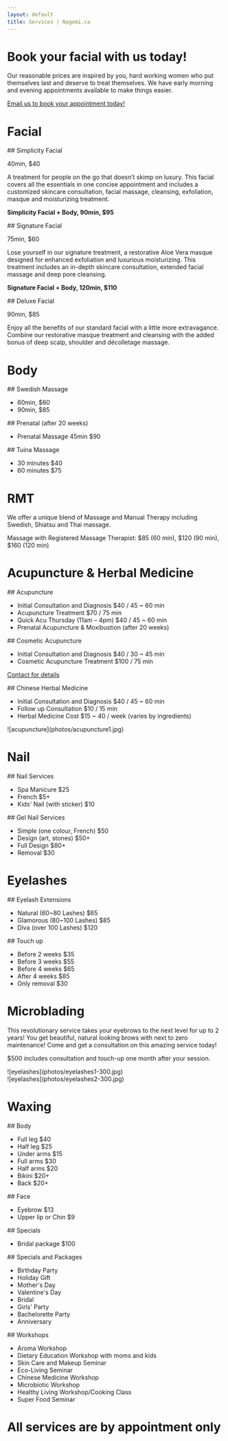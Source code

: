 ```yaml
---
layout: default
title: Services | Nagomi.ca
---
```


# Book your facial with us today!

Our reasonable prices are inspired by you, hard working women who put themselves last and deserve to treat themselves. We have early morning and evening appointments available to make things easier.

[Email us to book your appointment today!](mailto:info@nagomi.ca)


# Facial

<div class="third">
## Simplicity Facial

40min, $40

A treatment for people on the go that doesn’t skimp on luxury. This facial covers all the essentials in one concise appointment and includes a customized skincare consultation, facial massage, cleansing, exfoliation, masque and moisturizing treatment.

**Simplicity Facial + Body, 90min, $95**
</div>

<div class="third">
## Signature Facial

75min, $60

Lose yourself in our signature treatment, a restorative Aloe Vera masque designed for enhanced exfoliation and luxurious moisturizing. This treatment includes an in-depth skincare consultation, extended facial massage and deep pore cleansing.

**Signature Facial + Body, 120min, $110**
</div>

<div class="third">
## Deluxe Facial

90min, $85

Enjoy all the benefits of our standard facial with a little more extravagance. Combine our restorative masque treatment and cleansing with the added bonus of deep scalp, shoulder and décolletage massage.
</div>


# Body

<div class="third">
## Swedish Massage

* 60min, $60
* 90min, $85
</div>

<div class="third">
## Prenatal (after 20 weeks)

* Prenatal Massage 45min $90
</div>

<div class="third">
## Tuina Massage

* 30 minutes $40
* 60 minutes $75
</div>


# RMT

We offer a unique blend of Massage and Manual Therapy including Swedish, Shiatsu and Thai massage.

Massage with Registered Massage Therapist: $85 (60 min), $120 (90 min), $160 (120 min)


# Acupuncture & Herbal Medicine

<div class="third">
## Acupuncture

* Initial Consultation and Diagnosis	$40 / 45 ~ 60 min
* Acupuncture Treatment			$70 / 75 min
* Quick Acu Thursday (11am – 4pm)	$40 / 45 ~ 60 min
* Prenatal Acupuncture & Moxibustion (after 20 weeks)

</div>

<div class="third">
## Cosmetic Acupuncture

* Initial Consultation and Diagnosis	$40 / 30 ~ 45 min
* Cosmetic Acupuncture Treatment	$100 / 75 min

[Contact for details](mailto:info@nagomi.ca)

</div>

<div class="third">
## Chinese Herbal Medicine

* Initial Consultation and Diagnosis	$40 / 45 ~ 60 min
* Follow up Consultation		$10 / 15 min
* Herbal Medicine Cost			$15 ~ 40 / week (varies by ingredients)

</div>

<div class="clear"></div>

<div class="img">
![acupuncture](photos/acupuncture1.jpg)
</div>


# Nail

<div class="half">
## Nail Services

* Spa Manicure $25
* French $5+
* Kids' Nail (with sticker) $10
</div>

<div class="half">
## Gel Nail Services

* Simple (one colour, French) $50
* Design (art, stones) $50+
* Full Design $80+
* Removal $30
</div>


# Eyelashes

<div class="half">
## Eyelash Extensions

* Natural (60~80 Lashes) $65
* Glamorous (80~100 Lashes) $85
* Diva (over 100 Lashes) $120
</div>

<div class="half">
## Touch up

* Before 2 weeks $35
* Before 3 weeks $55
* Before 4 weeks $65
* After 4 weeks $85
* Only removal $30
</div>


# Microblading

This revolutionary service takes your eyebrows to the next level for up to 2 years! You get beautiful, natural looking brows with next to zero maintenance! Come and get a consultation on this amazing service today!

$500 includes consultation and touch-up one month after your session.


<div class="img half">
![eyelashes](photos/eyelashes1-300.jpg)
</div>

<div class="img half">
![eyelashes](photos/eyelashes2-300.jpg)
</div>


# Waxing

<div class="third">
## Body

* Full leg $40
* Half leg $25
* Under arms $15
* Full arms $30
* Half arms $20
* Bikini $20+
* Back $20+
</div>

<div class="third">
## Face

* Eyebrow $13
* Upper lip or Chin $9
</div>

<div class="third">
## Specials

* Bridal package     $100
</div>

<div class="clear"></div>

<div class="half">
## Specials and Packages

* Birthday Party
* Holiday Gift
* Mother's Day
* Valentine's Day
* Bridal
* Girls' Party
* Bachelorette Party
* Anniversary
</div>

<div class="half">
## Workshops

* Aroma Workshop
* Dietary Education Workshop with moms and kids
* Skin Care and Makeup Seminar
* Eco-Living Seminar
* Chinese Medicine Workshop
* Microbiotic Workshop
* Healthy Living Workshop/Cooking Class
* Super Food Seminar
</div>


# All services are by appointment only
